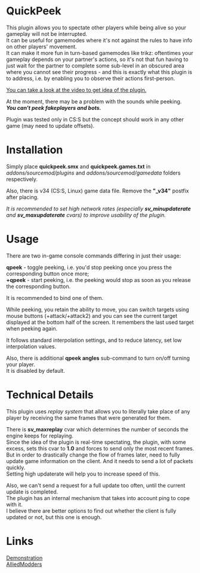 # QuickPeek
This plugin allows you to spectate other players while being alive so your gameplay will not be interrupted.  
It can be useful for gamemodes where it's not against the rules to have info on other players' movement.  
It can make it more fun in turn-based gamemodes like trikz: oftentimes your gameplay depends on your partner's actions, so it's not that fun having to just wait for the partner to complete some sub-level in an obscured area where you cannot see their progress - and this is exactly what this plugin is to address, i.e. by enabling you to observe their actions first-person.

[You can take a look at the video to get idea of the plugin.](https://www.youtube.com/watch?v=ZoUhiFdZ-2g)

At the moment, there may be a problem with the sounds while peeking.  
***You can't peek fakeplayers and bots.***

Plugin was tested only in CS:S but the concept should work in any other game (may need to update offsets).

# Installation
Simply place **quickpeek.smx** and **quickpeek.games.txt** in  
*addons/sourcemod/plugins* and *addons/sourcemod/gamedata* folders respectively.

Also, there is v34 (CS:S, Linux) game data file. Remove the **"_v34"** postfix after placing.

*It is recommended to set high network rates (especially **sv_minupdaterate** and **sv_maxupdaterate** cvars) to improve usability of the plugin.*

# Usage
There are two in-game console commands differing in just their usage:

**qpeek** - toggle peeking, i.e. you'd stop peeking once you press the corresponding button once more;  
**+qpeek** - start peeking, i.e. the peeking would stop as soon as you release the corresponding button.

It is recommended to bind one of them.

While peeking, you retain the ability to move, you can switch targets using mouse buttons (+attack/+attack2) and you can see the current target displayed at the bottom half of the screen. It remembers the last used target when peeking again.

It follows standard interpolation settings, and to reduce latency, set low interpolation values.

Also, there is additional **qpeek angles** sub-command to turn on/off turning your player.  
It is disabled by default.

# Technical Details
This plugin uses *replay system* that allows you to literally take place of any player by receiving the same frames that were generated for them.

There is **sv_maxreplay** cvar which determines the number of seconds the engine keeps for replaying.  
Since the idea of the plugin is real-time spectating, the plugin, with some excess, sets this cvar to **1.0** and forces to send only the most recent frames.  
But in order to drastically change the flow of frames later, need to fully update game information on the client. And it needs to send a lot of packets quickly.  
Setting high updaterate will help you to increase speed of this.

Also, we can't send a request for a full update too often, until the current update is completed.  
The plugin has an internal mechanism that takes into account ping to cope with it.  
I believe there are better options to find out whether the client is fully updated or not, but this one is enough.

# Links
[Demonstration](https://www.youtube.com/watch?v=ZoUhiFdZ-2g)  
[AlliedModders](https://forums.alliedmods.net/showthread.php?p=2801529)
